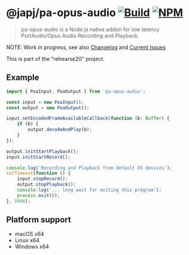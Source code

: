 # @japj/pa-opus-audio [![Build](https://github.com/japj/pa-opus-audio/workflows/Build/badge.svg?branch=master)](https://github.com/japj/pa-opus-audio/actions?query=workflow%3ABuild) [![NPM](https://img.shields.io/npm/v/pa-opus-audio.svg?maxAge=3600)](https://www.npmjs.com/package/pa-opus-audio)

> pa-opus-audio is a Node.js native addon for low latency PortAudio/Opus Audio Recording and Playback.

NOTE: Work in progress, see also [Changelog](https://github.com/japj/pa-opus-audio/blob/master/CHANGELOG.md) and [Current Issues](https://github.com/japj/pa-opus-audio/issues)

This is part of the "rehearse20" project.

## Example

```ts
import { PoaInput, PoaOutput } from 'pa-opus-audio';

const input = new PoaInput();
const output = new PoaOutput();

input.setEncodedFrameAvailableCallback(function (b: Buffer) {
    if (b) {
        output.decodeAndPlay(b);
    }
});

output.initStartPlayback();
input.initStartRecord();

console.log('Recording and Playback from default OS devices');
setTimeout(function () {
    input.stopRecord();
    output.stopPlayback();
    console.log('... long wait for exiting this program');
    process.exit(0);
}, 5000);
```

## Platform support

- macOS x64
- Linux x64
- Windows x64
